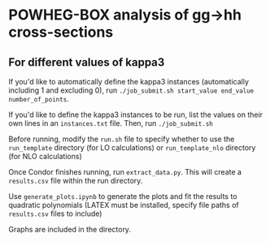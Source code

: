 # POWHEG-BOX analysis of gg→hh cross-sections

## For different values of kappa3 

If you'd like to automatically define the kappa3 instances (automatically including 1 and excluding 0), run ``./job_submit.sh start_value end_value number_of_points``.

If you'd like to define the kappa3 instances to be run, list the values on their own lines in an ``instances.txt`` file. Then, run ``./job_submit.sh``

Before running, modify the ``run.sh`` file to specify whether to use the ``run_template`` directory (for LO calculations) or ``run_template_nlo`` directory (for NLO calculations)

Once Condor finishes running, run ``extract_data.py``. This will create a ``results.csv`` file within the run directory. 

Use ``generate_plots.ipynb`` to generate the plots and fit the results to quadratic polynomials (LATEX must be installed, specify file paths of ``results.csv`` files to include)

Graphs are included in the directory. 
